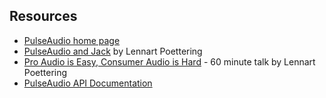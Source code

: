 
##  Resources 

+  [PulseAudio home page](http://www.freedesktop.org/wiki/Software/PulseAudio) 
+  [PulseAudio and Jack](http://0pointer.de/blog/projects/when-pa-and-when-not.html) by Lennart Poettering
+  [Pro Audio is Easy, Consumer Audio is Hard](http://lac.linuxaudio.org/2010/recordings/day1_1400_Pro_Audio_is_Easy_Consumer_Audio_is_Hard.ogv) - 60 minute talk by Lennart Poettering
+  [PulseAudio API Documentation](http://freedesktop.org/software/pulseaudio/doxygen/index.html) 